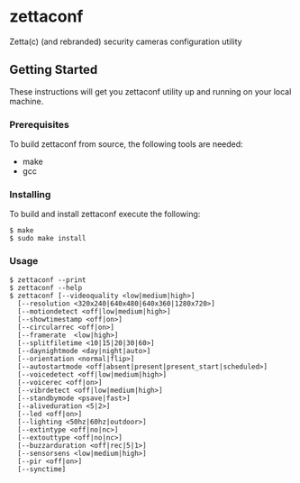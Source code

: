 # zettaconf

Zetta(c) (and rebranded) security cameras configuration utility

## Getting Started

These instructions will get you zettaconf utility up and running on your local machine.

### Prerequisites

To build zettaconf from source, the following tools are needed:

 * make
 * gcc
 
### Installing

To build and install zettaconf execute the following:

    $ make
    $ sudo make install

### Usage

    $ zettaconf --print
    $ zettaconf --help
    $ zettaconf [--videoquality <low|medium|high>]
      [--resolution <320x240|640x480|640x360|1280x720>]
      [--motiondetect <off|low|medium|high>]
      [--showtimestamp <off|on>]
      [--circularrec <off|on>]
      [--framerate  <low|high>]
      [--splitfiletime <10|15|20|30|60>]
      [--daynightmode <day|night|auto>]
      [--orientation <normal|flip>]
      [--autostartmode <off|absent|present|present_start|scheduled>]
      [--voicedetect <off|low|medium|high>]
      [--voicerec <off|on>]
      [--vibrdetect <off|low|medium|high>]
      [--standbymode <psave|fast>]
      [--aliveduration <5|2>]
      [--led <off|on>]
      [--lighting <50hz|60hz|outdoor>]
      [--extintype <off|no|nc>]
      [--extouttype <off|no|nc>]
      [--buzzarduration <off|rec|5|1>]
      [--sensorsens <low|medium|high>]
      [--pir <off|on>]
      [--synctime]
